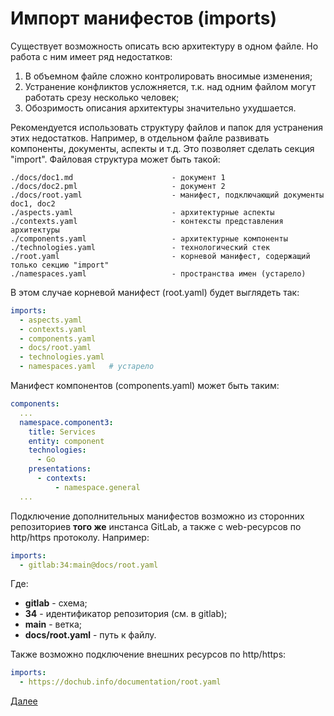 # Импорт манифестов (imports)
Существует возможность описать всю архитектуру в одном файле. Но работа с ним имеет
ряд недостатков:
1. В объемном файле сложно контролировать вносимые изменения;
2. Устранение конфликтов усложняется, т.к. над одним файлом могут работать срезу несколько человек;
3. Обозримость описания архитектуры значительно ухудшается.

Рекомендуется использовать структуру файлов и папок для устранения этих недостатков. Например,
в отдельном файле развивать компоненты, документы, аспекты и т.д. Это позволяет сделать секция "import".
Файловая структура может быть такой:
```text
./docs/doc1.md                      - документ 1
./docs/doc2.pml                     - документ 2
./docs/root.yaml                    - манифест, подключающий документы doc1, doc2
./aspects.yaml                      - архитектурные аспекты
./contexts.yaml                     - контексты представления архитектуры
./components.yaml                   - архитектурные компоненты
./technologies.yaml                 - технологический стек
./root.yaml                         - корневой манифест, содержащий только секцию "import"
./namespaces.yaml                   - пространства имен (устарело)
```

В этом случае корневой манифест (root.yaml) будет выглядеть так:

```yaml
imports:
  - aspects.yaml
  - contexts.yaml
  - components.yaml
  - docs/root.yaml
  - technologies.yaml
  - namespaces.yaml   # устарело
```

Манифест компонентов (components.yaml) может быть таким:
```yaml
components:
  ...
  namespace.component3:
    title: Services
    entity: component
    technologies:
      - Go
    presentations:
      - contexts:
          - namespace.general
  ...
```

Подключение дополнительных манифестов возможно из сторонних репозиториев **того же** инстанса GitLab,
а также с web-ресурсов по http/https протоколу. Например:

```yaml
imports:
  - gitlab:34:main@docs/root.yaml
```

Где:
* **gitlab** -  схема;
* **34** - идентификатор репозитория (см. в gitlab);
* **main** - ветка;
* **docs/root.yaml** - путь к файлу.


Также возможно подключение внешних ресурсов по http/https:
```yaml
imports:
  - https://dochub.info/documentation/root.yaml
```


[Далее](/docs/dochub.components)
